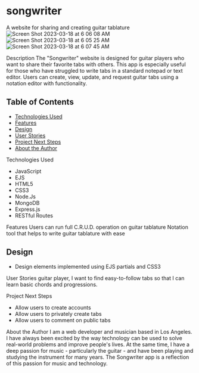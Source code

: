 # songwriter
A website for sharing and creating guitar tablature
![Screen Shot 2023-03-18 at 6 06 08 AM](https://user-images.githubusercontent.com/128225761/226108455-8cb0493b-f410-4c88-a226-19dd33bc04ef.png)
![Screen Shot 2023-03-18 at 6 05 25 AM](https://user-images.githubusercontent.com/128225761/226108462-611d70fa-1e51-4245-a5c5-1d8b1dae0ece.png)
![Screen Shot 2023-03-18 at 6 07 45 AM](https://user-images.githubusercontent.com/128225761/226108470-3e1dd3f8-22d2-4bd8-9c91-b78eb90df1a3.png)

Description
The "Songwriter" website is designed for guitar players who want to share their favorite tabs with others. This app is especially useful for those who have struggled to write tabs in a standard notepad or text editor. Users can create, view, update, and request guitar tabs using a notation editor with functionality.

## Table of Contents
* [Technologies Used](#technologiesused)
* [Features](#features)
* [Design](#design)
* [User Stories](#userstories)
* [Project Next Steps](#nextsteps)
* [About the Author](#author)

<a name="technologiesused"></a>Technologies Used
* JavaScript
* EJS
* HTML5
* CSS3
* Node.Js
* MongoDB
* Express.js
* RESTful Routes

<a name="features"></a>Features
Users can run full C.R.U.D. operation on guitar tablature
Notation tool that helps to write guitar tablature with ease

## <a name="design"></a>Design
* Design elements implemented using EJS partials and CSS3

<a name="userstories"></a>User Stories
guitar player, I want to find easy-to-follow tabs so that I can learn basic chords and progressions.

<a name="nextsteps"></a>Project Next Steps
* Allow users to create accounts
* Allow users to privately create tabs
* Allow users to comment on public tabs

<a name="Author"></a>About the Author
I am a web developer and musician based in Los Angeles. I have always been excited by the way technology can be used to solve real-world problems and improve people's lives. At the same time, I have a deep passion for music - particularly the guitar - and have been playing and studying the instrument for many years. The Songwriter app is a reflection of this passion for music and technology.
